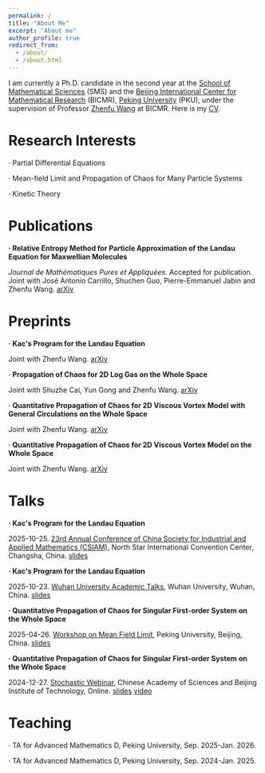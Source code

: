 ```yaml
---
permalink: /
title: "About Me"
excerpt: "About me"
author_profile: true
redirect_from: 
  - /about/
  - /about.html
---
```


I am currently a Ph.D. candidate in the second year at the [School of Mathematical Sciences](https://www.math.pku.edu.cn/) (SMS) and the [Beijing International Center for Mathematical Research](https://bicmr.pku.edu.cn/) (BICMR), [Peking University](https://www.pku.edu.cn/) (PKU), under the supervision of Professor [Zhenfu Wang](http://faculty.bicmr.pku.edu.cn/~zhenfuwang/) at BICMR. Here is my [CV](../assets/CV.pdf).

Research Interests
======
· Partial Differential Equations

· Mean-field Limit and Propagation of Chaos for Many Particle Systems

· Kinetic Theory

Publications
======
**· Relative Entropy Method for Particle Approximation of the Landau Equation for Maxwellian Molecules**
        
  _Journal de Mathématiques Pures et Appliquées_. Accepted for publication. Joint with José Antonio Carrillo, Shuchen Guo, Pierre-Emmanuel Jabin and Zhenfu Wang. [arXiv](https://arxiv.org/abs/2408.15035)

Preprints
======
**· Kac's Program for the Landau Equation** 

  Joint with Zhenfu Wang. [arXiv](https://arxiv.org/abs/2506.14309) 

**· Propagation of Chaos for 2D Log Gas on the Whole Space** 
        
  Joint with Shuzhe Cai, Yun Gong and Zhenfu Wang. [arXiv](https://arxiv.org/abs/2411.14777)

**· Quantitative Propagation of Chaos for 2D Viscous Vortex Model with General Circulations on the Whole Space** 
        
  Joint with Zhenfu Wang. [arXiv](https://arxiv.org/abs/2411.14266)

**· Quantitative Propagation of Chaos for 2D Viscous Vortex Model on the Whole Space** 
        
  Joint with Zhenfu Wang. [arXiv](https://arxiv.org/abs/2310.05156)

Talks
======
**· Kac's Program for the Landau Equation**

  2025-10-25. [23rd Annual Conference of China Society for Industrial and Applied Mathematics (CSIAM)](https://meeting.csiam.org.cn/#/2025/), North Star International Convention Center, Changsha, China. [slides](../assets/Talk_at_CSIAM_TM33_2025_10_25__Slides.pdf)
  
**· Kac's Program for the Landau Equation**

  2025-10-23. [Wuhan University Academic Talks](https://maths.whu.edu.cn/info/1115/149332.htm), Wuhan University, Wuhan, China. [slides](../assets/Slides_Talk_at_Wuhan_University_2025_10_23.pdf)
  
**· Quantitative Propagation of Chaos for Singular First-order System on the Whole Space**
        
  2025-04-26. [Workshop on Mean Field Limit](https://bicmr.pku.edu.cn/content/show/17-3622.html?catid=KiQhKyYs), Peking University, Beijing, China. [slides](../assets/Slides_Talk_at_Workshop_on_Mean_Field_Limit_2025_04_26.pdf)

**· Quantitative Propagation of Chaos for Singular First-order System on the Whole Space**
        
   2024-12-27. [Stochastic Webinar](https://math.bit.edu.cn/xsbg/5d6f3f77f0e247d8a2068492ff3b5e5d.htm), Chinese Academy of Sciences and Beijing Institute of Technology, Online. [slides](../assets/Slides_Talk_at_Stochastic_Webinar_2024_12_27.pdf) [video](https://www.bilibili.com/video/BV1P7CJYLE2N/?spm_id_from=333.999.0.0&vd_source=edef62aa59160378e3025dbf586dfdd0)

Teaching
======
· TA for Advanced Mathematics D, Peking University, Sep. 2025-Jan. 2026.

· TA for Advanced Mathematics D, Peking University, Sep. 2024-Jan. 2025.



